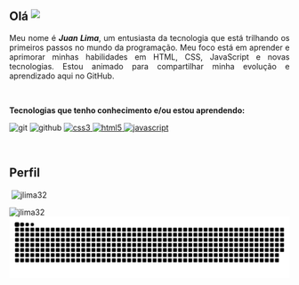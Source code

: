 ## Olá <img align="top" src="https://user-images.githubusercontent.com/49988118/149844758-2e69df39-cc50-48d6-8b69-4506a540a796.gif" width="27" />

<p align="justify">
Meu nome é <em><b>Juan Lima</b></em>, um entusiasta da tecnologia que está trilhando os primeiros passos no mundo da programação. Meu foco está em aprender e aprimorar minhas habilidades em HTML, CSS, JavaScript e novas tecnologias. Estou animado para compartilhar minha evolução e aprendizado aqui no GitHub.
</p>
<br>

**<p align="justify">Tecnologias que tenho conhecimento e/ou estou aprendendo:</p>**
<p align="left"> 
  

<img src="https://cdn.jsdelivr.net/gh/devicons/devicon/icons/git/git-original.svg" alt="git" width="40" height="30"/>
<img src="https://cdn.jsdelivr.net/gh/devicons/devicon/icons/github/github-original.svg" alt="github" width="40" height="30"/>
<a href="https://www.w3schools.com/css/" target="_blank" rel="noreferrer"> <img src="https://cdn.jsdelivr.net/gh/devicons/devicon/icons/css3/css3-original.svg" alt="css3" width="40" height="30"/> </a> <a href="https://www.w3.org/html/" target="_blank" rel="noreferrer"> <img src="https://cdn.jsdelivr.net/gh/devicons/devicon/icons/html5/html5-original.svg" alt="html5" width="40" height="30"/> </a> <a href="https://developer.mozilla.org/en-US/docs/Web/JavaScript" target="_blank" rel="noreferrer"> <img src="https://cdn.jsdelivr.net/gh/devicons/devicon/icons/javascript/javascript-original.svg" alt="javascript" width="40" height="30"/> </a> 
</p>
<br>

## Perfil

<p>&nbsp;<img align="center" src="https://github-readme-stats.vercel.app/api?username=jlima32&show_icons=true&theme=dracula&locale=pt-br" alt="jlima32" /></p>
<p><img align="left" src="https://github-readme-stats.vercel.app/api/top-langs?username=jlima32&show_icons=true&theme=dracula&locale=pt-br" alt="jlima32" /></p>


![Snake animation](https://github.com/jlima32/jlima32/blob/output/github-contribution-grid-snake.svg)
